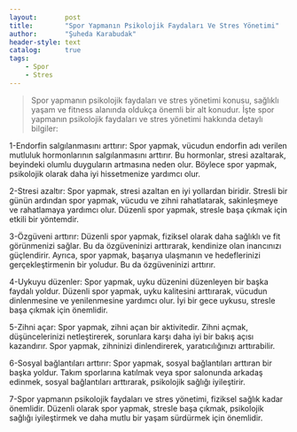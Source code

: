 ```yaml
---
layout:       post
title:        "Spor Yapmanın Psikolojik Faydaları Ve Stres Yönetimi"
author:       "Şuheda Karabudak"
header-style: text
catalog:      true
tags:
    - Spor
    - Stres
---
```


> Spor yapmanın psikolojik faydaları ve stres yönetimi konusu, sağlıklı yaşam ve fitness alanında oldukça önemli bir alt konudur. İşte spor yapmanın psikolojik faydaları ve stres yönetimi hakkında detaylı bilgiler:

1-Endorfin salgılanmasını arttırır: Spor yapmak, vücudun endorfin adı verilen mutluluk hormonlarının salgılanmasını arttırır. Bu hormonlar, stresi azaltarak, beyindeki olumlu duyguların artmasına neden olur. Böylece spor yapmak, psikolojik olarak daha iyi hissetmenize yardımcı olur.

2-Stresi azaltır: Spor yapmak, stresi azaltan en iyi yollardan biridir. Stresli bir günün ardından spor yapmak, vücudu ve zihni rahatlatarak, sakinleşmeye ve rahatlamaya yardımcı olur. Düzenli spor yapmak, stresle başa çıkmak için etkili bir yöntemdir.

3-Özgüveni arttırır: Düzenli spor yapmak, fiziksel olarak daha sağlıklı ve fit görünmenizi sağlar. Bu da özgüveninizi arttırarak, kendinize olan inancınızı güçlendirir. Ayrıca, spor yapmak, başarıya ulaşmanın ve hedeflerinizi gerçekleştirmenin bir yoludur. Bu da özgüveninizi arttırır.

4-Uykuyu düzenler: Spor yapmak, uyku düzenini düzenleyen bir başka faydalı yoldur. Düzenli spor yapmak, uyku kalitesini arttırarak, vücudun dinlenmesine ve yenilenmesine yardımcı olur. İyi bir gece uykusu, stresle başa çıkmak için önemlidir.

5-Zihni açar: Spor yapmak, zihni açan bir aktivitedir. Zihni açmak, düşüncelerinizi netleştirerek, sorunlara karşı daha iyi bir bakış açısı kazandırır. Spor yapmak, zihninizi dinlendirerek, yaratıcılığınızı arttırabilir.

6-Sosyal bağlantıları arttırır: Spor yapmak, sosyal bağlantıları arttıran bir başka yoldur. Takım sporlarına katılmak veya spor salonunda arkadaş edinmek, sosyal bağlantıları arttırarak, psikolojik sağlığı iyileştirir.

7-Spor yapmanın psikolojik faydaları ve stres yönetimi, fiziksel sağlık kadar önemlidir. Düzenli olarak spor yapmak, stresle başa çıkmak, psikolojik sağlığı iyileştirmek ve daha mutlu bir yaşam sürdürmek için önemlidir.

